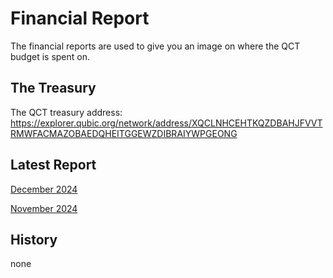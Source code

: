 # Financial Report
The financial reports are used to give you an image on where the QCT budget is spent on.

## The Treasury
The QCT treasury address: 
https://explorer.qubic.org/network/address/XQCLNHCEHTKQZDBAHJFVVTRMWFACMAZOBAEDQHEITGGEWZDIBRAIYWPGEONG

## Latest Report
[December 2024](2025-01-23-december-2024.md)

[November 2024](2024-12-13-november-2024.md)

## History
none